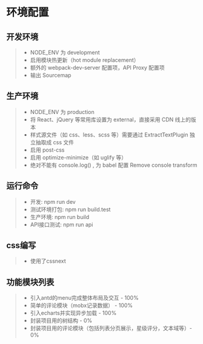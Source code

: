 # 环境配置
## 开发环境
> - NODE_ENV 为 development
> - 启用模块热更新（hot module replacement）
> - 额外的 webpack-dev-server 配置项，API Proxy 配置项
> - 输出 Sourcemap

## 生产环境
> - NODE_ENV 为 production
> - 将 React、jQuery 等常用库设置为 external，直接采用 CDN 线上的版本
> - 样式源文件（如 css、less、scss 等）需要通过 ExtractTextPlugin 独立抽取成 css 文件
> - 启用 post-css
> - 启用 optimize-minimize（如 uglify 等）
> - 绝对不能有 console.log() , 为 babel 配置 Remove console transform

## 运行命令
> - 开发: npm run dev
> - 测试环境打包: npm run build.test
> - 生产环境: npm run build
> - API接口测试: npm run api

## css编写
> - 使用了cssnext

## 功能模块列表
> - 引入antd的menu完成整体布局及交互 - 100%
> - 简单的评论模块（mobx记录数据） - 100%
> - 引入echarts并实现异步加载 - 100%
> - 封装项目用的树结构 - 0%
> - 封装项目用的评论模块（包括列表分页展示，星级评分，文本域等）- 0%
